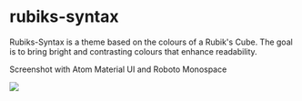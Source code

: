 rubiks-syntax
=============

Rubiks-Syntax is a theme based on the colours of a Rubik's Cube. The goal is to
bring bright and contrasting colours that enhance readability.

Screenshot with Atom Material UI and Roboto Monospace

![](https://i.imgur.com/KlWeXgg.png)
